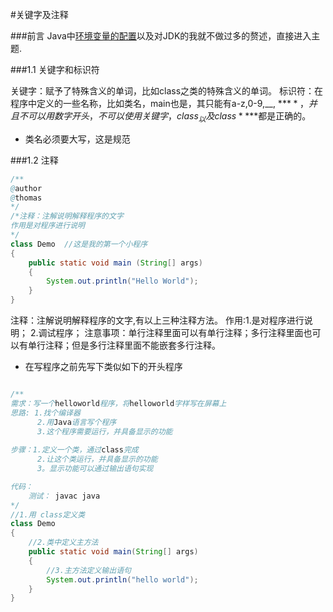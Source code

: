 #关键字及注释

###前言
Java中[环境变量的配置](http://www.cnblogs.com/linjiqin/archive/2013/11/02/3403095.html)以及对JDK的我就不做过多的赘述，直接进入主题.

###1.1 关键字和标识符

关键字：赋予了特殊含义的单词，比如class之类的特殊含义的单词。
标识符：在程序中定义的一些名称，比如类名，main也是，其只能有a-z,0-9,__, **$**，并且不可以用数字开头，不可以使用关键字，class _以及class **$**都是正确的。

+ 类名必须要大写，这是规范

###1.2 注释

```java
/**
@author
@thomas
*/
/*注释：注解说明解释程序的文字
作用是对程序进行说明
*/
class Demo  //这是我的第一个小程序
{
    public static void main (String[] args)
    {
        System.out.println("Hello World");
    }
}
```
注释：注解说明解释程序的文字,有以上三种注释方法。
作用:1.是对程序进行说明； 2.调试程序；
注意事项：单行注释里面可以有单行注释；多行注释里面也可以有单行注释；但是多行注释里面不能嵌套多行注释。

+ 在写程序之前先写下类似如下的开头程序

```java

/**
需求：写一个helloworld程序，将helloworld字样写在屏幕上
思路: 1.找个编译器
      2.用Java语言写个程序
      3.这个程序需要运行，并具备显示的功能
      
步骤：1.定义一个类，通过class完成
      2.让这个类运行，并具备显示的功能
      3。显示功能可以通过输出语句实现

代码：
    测试： javac java
*/
//1.用 class定义类
class Demo 
{
    //2.类中定义主方法
    public static void main(String[] args)
    {
        //3.主方法定义输出语句
        System.out.println("hello world");
    }
}
```
        
        
        
        
        
        
        
        